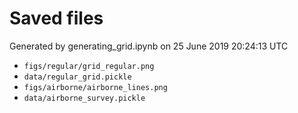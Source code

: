 # Saved files 


Generated by generating_grid.ipynb on 25 June 2019 20:24:13 UTC

*  `figs/regular/grid_regular.png` 
*  `data/regular_grid.pickle` 
*  `figs/airborne/airborne_lines.png` 
*  `data/airborne_survey.pickle` 
